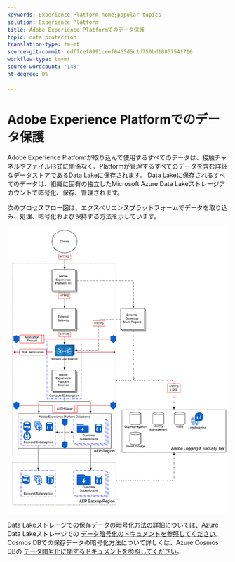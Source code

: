 ```yaml
---
keywords: Experience Platform;home;popular topics
solution: Experience Platform
title: Adobe Experience Platformでのデータ保護
topic: data protection
translation-type: tm+mt
source-git-commit: edf7cef0991ceef0465d5c1d750bd1885754f716
workflow-type: tm+mt
source-wordcount: '148'
ht-degree: 0%

---
```



# Adobe Experience Platformでのデータ保護

Adobe Experience Platformが取り込んで使用するすべてのデータは、接触チャネルやファイル形式に関係なく、Platformが管理するすべてのデータを含む詳細なデータストアであるData Lakeに保存されます。 Data Lakeに保存されるすべてのデータは、組織に固有の独立したMicrosoft Azure Data Lakeストレージアカウントで暗号化、保存、管理されます。

次のプロセスフロー図は、エクスペリエンスプラットフォームでデータを取り込み、処理、暗号化および保持する方法を示しています。

![](images/data-protection/flow.png)

Data Lakeストレージでの保存データの暗号化方法の詳細については、Azure Data Lakeストレージでの [データ暗号化のドキュメントを参照してください](https://docs.microsoft.com/en-us/azure/data-lake-store/data-lake-store-encryption)。 Cosmos DBでの保存データの暗号化方法について詳しくは、Azure Cosmos DBの [データ暗号化に関するドキュメントを参照してください](https://docs.microsoft.com/en-us/azure/cosmos-db/database-encryption-at-rest)。